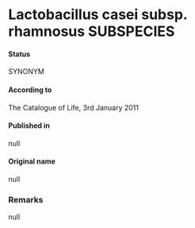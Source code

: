 # Lactobacillus casei subsp. rhamnosus SUBSPECIES

#### Status
SYNONYM

#### According to
The Catalogue of Life, 3rd January 2011

#### Published in
null

#### Original name
null

### Remarks
null